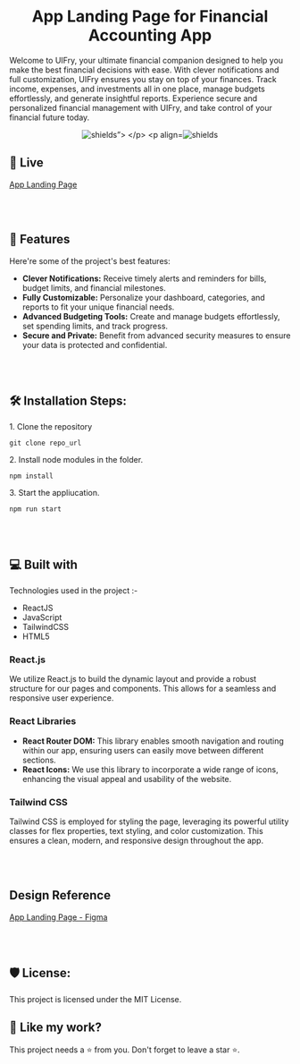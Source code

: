 <h1 align="center" id="title">App Landing Page for Financial Accounting App</h1>

<p id="description">
Welcome to UIFry, your ultimate financial companion designed to help you make the best financial decisions with ease. With clever notifications and full customization, UIFry ensures you stay on top of your finances. Track income, expenses, and investments all in one place, manage budgets effortlessly, and generate insightful reports. Experience secure and personalized financial management with UIFry, and take control of your financial future today.</p>

<p align="center">
  <img src="https://img.shields.io/badge/License-MIT-green" alt="shields”>
</p>
<p align="center"><img src="https://img.shields.io/badge/License-AGPL-blue" alt="shields"></p>

<h2>🚀 Live </h2>

[App Landing Page](https://app-landing-page-website.vercel.app/)

<br></br>
  
<h2>🧐 Features</h2>

Here're some of the project's best features:

- **Clever Notifications:** Receive timely alerts and reminders for bills, budget limits, and financial milestones.
- **Fully Customizable:** Personalize your dashboard, categories, and reports to fit your unique financial needs.
- **Advanced Budgeting Tools:** Create and manage budgets effortlessly, set spending limits, and track progress.
- **Secure and Private:** Benefit from advanced security measures to ensure your data is protected and confidential.

<br></br>

<h2>🛠️ Installation Steps:</h2>

<p>1. Clone the repository</p>

```
git clone repo_url
```


<p>2. Install node modules in the folder. </p>

```
npm install
```

<p>3. Start the appliucation.</p>

```
npm run start
```

  
<br></br>

<h2>💻 Built with</h2>

Technologies used in the project :-

*   ReactJS
*   JavaScript
*   TailwindCSS
*   HTML5

### React.js
We utilize React.js to build the dynamic layout and provide a robust structure for our pages and components. This allows for a seamless and responsive user experience.

### React Libraries
- **React Router DOM:** This library enables smooth navigation and routing within our app, ensuring users can easily move between different sections.
- **React Icons:** We use this library to incorporate a wide range of icons, enhancing the visual appeal and usability of the website.

### Tailwind CSS
Tailwind CSS is employed for styling the page, leveraging its powerful utility classes for flex properties, text styling, and color customization. This ensures a clean, modern, and responsive design throughout the app.

<br></br>

<h2>Design Reference</h2>

[App Landing Page - Figma](https://www.figma.com/community/file/1145991068621514311)

<br></br>

<h2>🛡️ License:</h2>

This project is licensed under the MIT License.

<h2>💖 Like my work?</h2>

This project needs a ⭐️ from you. Don't forget to leave a star ⭐️.
